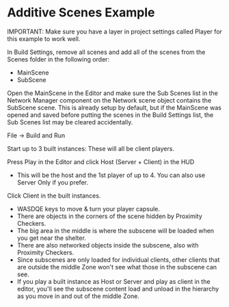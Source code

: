 # Additive Scenes Example

IMPORTANT: Make sure you have a layer in project settings called Player for this example to work well.

In Build Settings, remove all scenes and add all of the scenes from the Scenes folder in the following order:
- MainScene
- SubScene

Open the MainScene in the Editor and make sure the Sub Scenes list in the Network Manager component on the Network scene object contains the SubScene scene.  This is already setup by default, but if the MainScene was opened and saved before putting the scenes in the Build Settings list, the Sub Scenes list may be cleared accidentally.

File -> Build and Run

Start up to 3 built instances:  These will all be client players.

Press Play in the Editor and click Host (Server + Client) in the HUD
- This will be the host and the 1st player of up to 4.  You can also use Server Only if you prefer.

Click Client in the built instances.
- WASDQE keys to move & turn your player capsule.
- There are objects in the corners of the scene hidden by Proximity Checkers.
- The big area in the middle is where the subscene will be loaded when you get near the shelter.
- There are also networked objects inside the subscene, also with Proximity Checkers.
- Since subscenes are only loaded for individual clients, other clients that are outside the middle Zone won't see what those in the subscene can see.
- If you play a built instance as Host or Server and play as client in the editor, you'll see the subscene content load and unload in the hierarchy as you move in and out of the middle Zone.
